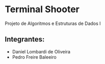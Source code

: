 # Terminal Shooter
Projeto de Algoritmos e Estruturas de Dados I

## Integrantes:
- Daniel Lombardi de Oliveira
- Pedro Freire Baleeiro